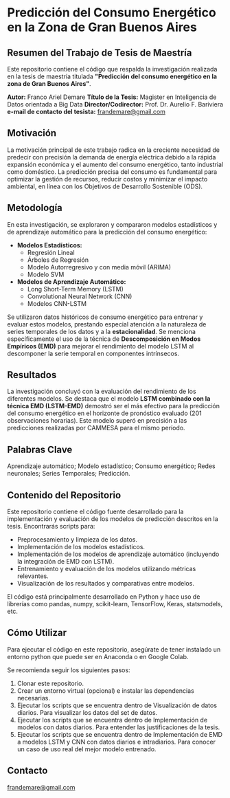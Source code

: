 # Predicción del Consumo Energético en la Zona de Gran Buenos Aires

## Resumen del Trabajo de Tesis de Maestría

Este repositorio contiene el código que respalda la investigación realizada en la tesis de maestría titulada **"Predicción del consumo energético en la zona de Gran Buenos Aires"**.

**Autor:** Franco Ariel Demare
**Título de la Tesis:** Magister en Inteligencia de Datos orientada a Big Data
**Director/Codirector:** Prof. Dr. Aurelio F. Bariviera
**e-mail de contacto del tesista:** frandemare@gmail.com

## Motivación

La motivación principal de este trabajo radica en la creciente necesidad de predecir con precisión la demanda de energía eléctrica debido a la rápida expansión económica y el aumento del consumo energético, tanto industrial como doméstico. La predicción precisa del consumo es fundamental para optimizar la gestión de recursos, reducir costos y minimizar el impacto ambiental, en línea con los Objetivos de Desarrollo Sostenible (ODS).

## Metodología

En esta investigación, se exploraron y compararon modelos estadísticos y de aprendizaje automático para la predicción del consumo energético:

* **Modelos Estadísticos:**
    * Regresión Lineal
    * Árboles de Regresión
    * Modelo Autorregresivo y con media móvil (ARIMA)
    * Modelo SVM
* **Modelos de Aprendizaje Automático:**
    * Long Short-Term Memory (LSTM)
    * Convolutional Neural Network (CNN)
    * Modelos CNN-LSTM


Se utilizaron datos históricos de consumo energético para entrenar y evaluar estos modelos, prestando especial atención a la naturaleza de series temporales de los datos y a la **estacionalidad**. Se menciona específicamente el uso de la técnica de **Descomposición en Modos Empíricos (EMD)** para mejorar el rendimiento del modelo LSTM al descomponer la serie temporal en componentes intrínsecos.

## Resultados

La investigación concluyó con la evaluación del rendimiento de los diferentes modelos. Se destaca que el modelo **LSTM combinado con la técnica EMD (LSTM-EMD)** demostró ser el más efectivo para la predicción del consumo energético en el horizonte de pronóstico evaluado (201 observaciones horarias). Este modelo superó en precisión a las predicciones realizadas por CAMMESA para el mismo período.

## Palabras Clave

Aprendizaje automático; Modelo estadístico; Consumo energético; Redes neuronales; Series Temporales; Predicción.

## Contenido del Repositorio

Este repositorio contiene el código fuente desarrollado para la implementación y evaluación de los modelos de predicción descritos en la tesis. Encontrarás scripts para:

* Preprocesamiento y limpieza de los datos.
* Implementación de los modelos estadísticos.
* Implementación de los modelos de aprendizaje automático (incluyendo la integración de EMD con LSTM).
* Entrenamiento y evaluación de los modelos utilizando métricas relevantes.
* Visualización de los resultados y comparativas entre modelos.

El código está principalmente desarrollado en Python y hace uso de librerías como pandas, numpy, scikit-learn, TensorFlow, Keras, statsmodels, etc.

## Cómo Utilizar

Para ejecutar el código en este repositorio, asegúrate de tener instalado un entorno python que puede ser en Anaconda o en Google Colab.

Se recomienda seguir los siguientes pasos:

1.  Clonar este repositorio.
2.  Crear un entorno virtual (opcional) e instalar las dependencias necesarias.
3.  Ejecutar los scripts que se encuentra dentro de Visualización de datos diarios. Para visualizar los datos del set de datos.
4.  Ejecutar los scripts que se encuentra dentro de Implementación de modelos con datos diarios. Para entender las justificaciones de la tesis.
5.  Ejecutar los scripts que se encuentra dentro de Implementación de EMD a modelos LSTM y CNN con datos diarios e intradiarios. Para conocer un caso de uso real del mejor modelo entrenado.

## Contacto

frandemare@gmail.com
